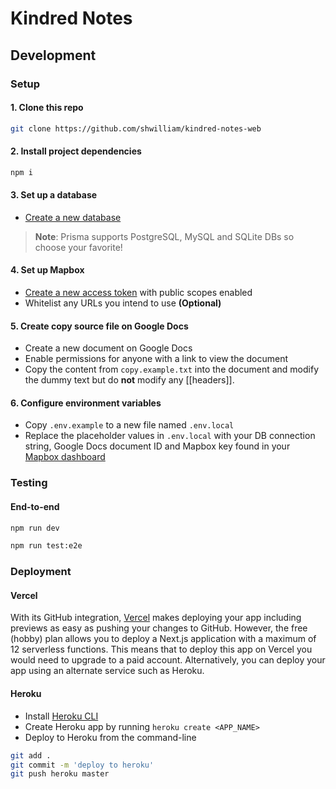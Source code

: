 # Kindred Notes

## Development

### Setup

#### 1. Clone this repo

```bash
git clone https://github.com/shwilliam/kindred-notes-web
```

#### 2. Install project dependencies

```bash
npm i
```

#### 3. Set up a database

- [Create a new database](https://www.prisma.io/docs/guides/database-workflows/setting-up-a-database)

> **Note**: Prisma supports PostgreSQL, MySQL and SQLite DBs so choose your
> favorite!

#### 4. Set up Mapbox

- [Create a new access token](https://account.mapbox.com/access-tokens/create)
  with public scopes enabled
- Whitelist any URLs you intend to use **(Optional)**

#### 5. Create copy source file on Google Docs

- Create a new document on Google Docs
- Enable permissions for anyone with a link to view the document
- Copy the content from `copy.example.txt` into the document and modify the
  dummy text but do **not** modify any [[headers]].

#### 6. Configure environment variables

- Copy `.env.example` to a new file named `.env.local`
- Replace the placeholder values in `.env.local` with your DB connection string,
  Google Docs document ID and Mapbox key found in your [Mapbox dashboard](https://account.mapbox.com/access-tokens/)

### Testing

#### End-to-end

```bash
npm run dev

npm run test:e2e
```

### Deployment

#### Vercel

With its GitHub integration, [Vercel](https://vercel.com) makes deploying your
app including previews as easy as pushing your changes to GitHub. However, the
free (hobby) plan allows you to deploy a Next.js application with a maximum of
12 serverless functions. This means that to deploy this app on Vercel you would
need to upgrade to a paid account. Alternatively, you can deploy your app using
an alternate service such as Heroku.

#### Heroku

- Install [Heroku CLI](https://devcenter.heroku.com/articles/heroku-cli)
- Create Heroku app by running `heroku create <APP_NAME>`
- Deploy to Heroku from the command-line

```bash
git add .
git commit -m 'deploy to heroku'
git push heroku master
```
